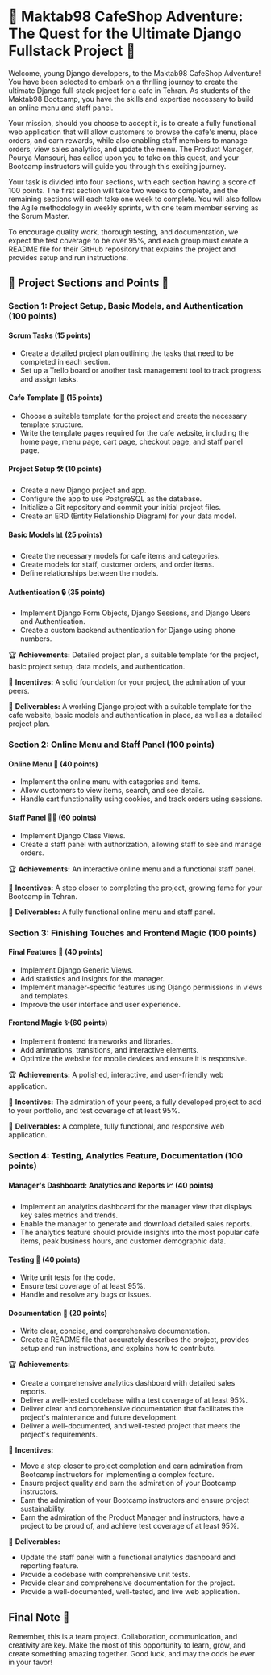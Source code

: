 # 🌟 Maktab98 CafeShop Adventure: The Quest for the Ultimate Django Fullstack Project 🌟

Welcome, young Django developers, to the Maktab98 CafeShop Adventure! You have been selected to embark on a thrilling journey to create the ultimate Django full-stack project for a cafe in Tehran. As students of the Maktab98 Bootcamp, you have the skills and expertise necessary to build an online menu and staff panel.

Your mission, should you choose to accept it, is to create a fully functional web application that will allow customers to browse the cafe's menu, place orders, and earn rewards, while also enabling staff members to manage orders, view sales analytics, and update the menu. The Product Manager, Pourya Mansouri, has called upon you to take on this quest, and your Bootcamp instructors will guide you through this exciting journey.

Your task is divided into four sections, with each section having a score of 100 points. The first section will take two weeks to complete, and the remaining sections will each take one week to complete. You will also follow the Agile methodology in weekly sprints, with one team member serving as the Scrum Master.

To encourage quality work, thorough testing, and documentation, we expect the test coverage to be over 95%, and each group must create a README file for their GitHub repository that explains the project and provides setup and run instructions.

## 🌈 Project Sections and Points 🎯

### Section 1: Project Setup, Basic Models, and Authentication (100 points)

#### Scrum Tasks (15 points)

- Create a detailed project plan outlining the tasks that need to be completed in each section.
- Set up a Trello board or another task management tool to track progress and assign tasks.

#### Cafe Template 🍴 (15 points)

- Choose a suitable template for the project and create the necessary template structure.
- Write the template pages required for the cafe website, including the home page, menu page, cart page, checkout page, and staff panel page.

#### Project Setup 🛠️ (10 points)

- Create a new Django project and app.
- Configure the app to use PostgreSQL as the database.
- Initialize a Git repository and commit your initial project files.
- Create an ERD (Entity Relationship Diagram) for your data model.

#### Basic Models 📊 (25 points)

- Create the necessary models for cafe items and categories.
- Create models for staff, customer orders, and order items.
- Define relationships between the models.

#### Authentication 🔒 (35 points)

- Implement Django Form Objects, Django Sessions, and Django Users and Authentication.
- Create a custom backend authentication for Django using phone numbers.

🏆 **Achievements:** Detailed project plan, a suitable template for the project, basic project setup, data models, and authentication.

🎁 **Incentives:** A solid foundation for your project, the admiration of your peers.

🚀 **Deliverables:** A working Django project with a suitable template for the cafe website, basic models and authentication in place, as well as a detailed project plan.

### Section 2: Online Menu and Staff Panel (100 points)

#### Online Menu 🍔 (40 points)

- Implement the online menu with categories and items.
- Allow customers to view items, search, and see details.
- Handle cart functionality using cookies, and track orders using sessions.

#### Staff Panel 👨‍💼 (60 points)

- Implement Django Class Views.
- Create a staff panel with authorization, allowing staff to see and manage orders.

🏆 **Achievements:** An interactive online menu and a functional staff panel.

🎁 **Incentives:** A step closer to completing the project, growing fame for your Bootcamp in Tehran.

🚀 **Deliverables:** A fully functional online menu and staff panel.

### Section 3: Finishing Touches and Frontend Magic (100 points)

#### Final Features 🌟 (40 points)

- Implement Django Generic Views.
- Add statistics and insights for the manager.
- Implement manager-specific features using Django permissions in views and templates.
- Improve the user interface and user experience.

#### Frontend Magic ✨(60 points)

- Implement frontend frameworks and libraries.
- Add animations, transitions, and interactive elements.
- Optimize the website for mobile devices and ensure it is responsive.

🏆 **Achievements:** A polished, interactive, and user-friendly web application.

🎁 **Incentives:** The admiration of your peers, a fully developed project to add to your portfolio, and test coverage of at least 95%.

🚀 **Deliverables:** A complete, fully functional, and responsive web application.


### Section 4: Testing, Analytics Feature, Documentation (100 points)


#### Manager's Dashboard: Analytics and Reports 📈 (40 points)

- Implement an analytics dashboard for the manager view that displays key sales metrics and trends.
- Enable the manager to generate and download detailed sales reports.
- The analytics feature should provide insights into the most popular cafe items, peak business hours, and customer demographic data.

#### Testing 🧪 (40 points)

- Write unit tests for the code.
- Ensure test coverage of at least 95%.
- Handle and resolve any bugs or issues.

#### Documentation 📝 (20 points)

- Write clear, concise, and comprehensive documentation.
- Create a README file that accurately describes the project, provides setup and run instructions, and explains how to contribute.

🏆 **Achievements:**

- Create a comprehensive analytics dashboard with detailed sales reports.
- Deliver a well-tested codebase with a test coverage of at least 95%.
- Deliver clear and comprehensive documentation that facilitates the project's maintenance and future development.
- Deliver a well-documented, and well-tested project that meets the project's requirements.

🎁 **Incentives:**

- Move a step closer to project completion and earn admiration from Bootcamp instructors for implementing a complex feature.
- Ensure project quality and earn the admiration of your Bootcamp instructors.
- Earn the admiration of your Bootcamp instructors and ensure project sustainability.
- Earn the admiration of the Product Manager and instructors, have a project to be proud of, and achieve test coverage of at least 95%.

🚀 **Deliverables:**

- Update the staff panel with a functional analytics dashboard and reporting feature.
- Provide a codebase with comprehensive unit tests.
- Provide clear and comprehensive documentation for the project.
- Provide a well-documented, well-tested, and live web application.
## Final Note 📌

Remember, this is a team project. Collaboration, communication, and creativity are key. Make the most of this opportunity to learn, grow, and create something amazing together. Good luck, and may the odds be ever in your favor!

